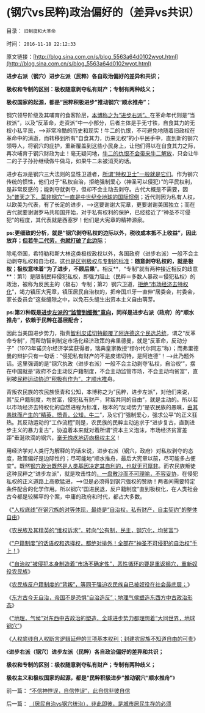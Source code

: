 # (钢穴vs民粹)政治偏好的（差异vs共识）

目录： `旧制度和大革命` 

时间： `2016-11-18 22:12:33` 

原文链接：[http://blog.sina.com.cn/s/blog_5563a64d0102wyot.html](http://blog.sina.com.cn/s/blog_5563a64d0102wyot.html)

**进步右派（钢穴）进步左派（民粹）各自政治偏好的差异和共识；**

**极权和专制的区别：极权随意剥夺私有财产；专制有两种歧义；**

**极权国家的起源，都是“民粹积极进步”推动钢穴“顺水推舟”**；

钢穴领导阶级及其哺育的食客阶层，[本博称之为“进步右派”。](../../../2016/3/30/张五常主义是一种传教，具备传教的所有特点；.md)在革命年代则是“当权派”，以及“反革命，走资派”中一小部分，后者主体是手无寸铁，自食其力的无权小私平民，——>非常冷酷的历史和现实！牛二的仇恨，不可避免地随着旧政权在革命中的消逝，而转移到所有“自食其力，历来无权”的小平民手中，直到新的钢穴领导人，将钢穴的庇护，重新覆盖到这些小民身上，让他们得以在自食其力之际，再次哺育于钢穴财政为止！毫无疑问地，[牛二的仇恨不会带来牛二解放](../../../2016/10/26/分析一首牛二进行曲中的常识缺失.md)，只会让牛二的子子孙孙继续做牛做马，如果牛二未被消灭的话。

进步右派是钢穴三大法则的显性卫道者，[所谓“特权卫士”一般就是它们](../../../2009/10/25/特权卫士生产线和怪胎民主派.md)。作为钢穴传统的惯性，他们对于“私权自治，拒绝强制爱心（神圣可以侵犯）”的平民权利，是非常反感的；能剥夺就剥夺，但却不会主动去剥夺。古代大概是不需要，因[为“普天之下，莫非钢穴”一直是中世纪全地球的国际惯例](../../../2016/8/29/钢穴主权内的私有财产，都是钢穴的势力范围；.md)；近代则因为私有人权，以欧美为代表，有了长足的进步，——>这要谢谢大宪章，更要谢谢美国独立；而在古代就要谢谢罗马共和国开始，对于私有权利的保护，已经接近了“神圣不可侵犯”的程度，其代表就是西塞罗！他们是大宪章的精神源泉。

**ps:更细致的分析，就是“钢穴剥夺私权的边际以外，税收成本抵不上收益”，因此放弃；[但若牛二代劳，也就打破了此边际](../../../2016/11/17/人权底线自人权断言逻辑延伸的三项基本权利；.md)**；

除毛帝国，希特勒和斯大林这类极权政权以外，各国政府（进步右派）一般不会主动剥夺私权和自治权。这[也是区别极权与专制的标准](../../../2013/9/1/专制不等价极权,大革命总是等价于极权主义.md)：**随意剥夺私权的，就是极权；极权意味着“为了进步，不顾后果**”。相反**，“专制”就有两种接近相反的歧意**：第1）是限制民粹侵犯私权，即强力阻止（民粹＝多数人暴政＝侵犯私权）的政治，被称为反民主的（极右）专制；第2）钢穴卫道，[拒绝“市场经济去特权化](../../../2012/5/8/国企改革的雷区，不是容易闯过去的.md)”，竭力镇压大宪章，镇压居民自治权的，把帝国爪牙一直伸“居委会，村委会，家长委员会”这些缝隙之中，以免石头缝生出资本主义自由萌芽。

**ps:第2)种既是[进步左派的“监管到细微”意向](../../../2014/5/3/民主进程的艰难，根本在愚民文化的顽固抵制.md)，同样是进步右派（政府）的“顺水推舟”，依赖于民粹在基层配合**；

因此当美国进步势力，指责[智利皮诺切特颠覆了阿连德这个民选总统](../../../2012/2/17/革命是害怕被澄清的暴力建构，皮诺切特和阿连德.md)，谓之“反革命专制”，而帮助智利制定市场化经济政策的弗里德曼，就是“反革命，反动分子”（1973年诺贝尔经济学奖获得者，瑞典皇家教授“缪尔代尔同志”称）；而弗里德曼的辩护只有一句话：“侵犯私有财产的不是皮诺切特，是阿连德”！——>此乃题外话。这里强调的是“钢穴执政（进步右派）一般不会主动剥夺‘私权，自治权’”，摆在中国就是“政府不会主动反户籍制度，不会主动监管市场，不会主动均贫富”，直到被[民粹运动协迫“积极有作为”，才顺水推](../../../2016/5/8/竭斯底里运动的第三阶段，19世纪末美国进步主义民粹时期.md)舟。

背叛农民族的农民族愤青和公知，本博称之为“民粹，进步左派”，对他们来说，其“反户籍制度，均贫富，侵犯私有财产，背叛共同的自由”，就是主动的。所以若以市场经济去特权化的自然进程为标准，根本的“反动势力”是农民族的愚昧，[由其愚昧而产生的“精英，愤青，公知，牛二](../../../2009/8/25/财中饿鬼之既望权益者.md)”，及它们“强制爱心，强求公平”的正义狂热。其反动运动的“工作流程”则是，农民族的民粹主动追求于“进步复古，直到进步主义的暴力复古”，协迫着本来就对着所谓“资本主义泡沫，市场经济贫富差距”垂涎欲滴的钢穴，[毫无愧疚地迈向极权主义](../../../2016/5/7/竭斯底里运动十年，仍缺“受害人举证”；.md)！

用经济学对人类行为解释的的话来说，进步右派（钢穴，政府）对私权剥夺的态度，政策偏好是边际性的；尽可能地“顺水推舟，最后大宪章以前，尽可能多占便宜”。既然[钢穴政治既然是人类基因决定其自利的，也就无可厚非](../../../2016/4/7/”口是心非“的进步右派，是左棍中的绝大多数；.md)。而农民族叛徒这种民粹之“进步左派”，就是攻击性的[，一盘散沙而不可理喻，不容妥协](../../../2016/9/14/不可能与“一盘散沙的民粹”讲道理，更遑论“讲科学”；.md)，在侵犯私权的正义道路上高歌猛进，——>但是必须得到钢穴强权的赞助！两者间需要特定条件配合的化学作用。所以钢穴“国进民退，反户籍制度”直到极权化，在人类社会古今都是较稀罕的个案，中庸的政府和时代，都占大多数。

《[“人权底线”在钢穴族的对等体现，最终是“自治权，私有财产，自主契约”的整体自由](../../../2016/11/10/农民族对“人权底线，共同自由”的背叛，兼谈“反户籍制度”.md)》

《[农民族及其精英的“维权诉求”，转向“公有制，民主，钢穴化，均贫富”](../../../2016/11/11/农民族在改革开放后，生活空前改善，却广泛背叛“共同自由”；.md)》

《[“户籍制度”的话语权和选择权，都绝对排外！全部在“神圣不可侵犯的自治权”手上！](../../../2016/11/12/“户籍制度”的话语权和选择权都绝对排外！.md)》

《[“自治权”被侵犯本身制造着“市场不确定性”，恶性循环的要是重返钢穴，重新奴役农民族](../../../2016/11/13/进步主义必定弥漫任何社会：进步压迫性＝（钢穴／私权）；.md)》

《[农民族反户籍制度的“背叛”，等同于强迫农民族自已被奴役在社会最底层；](../../../2016/11/14/（居民自治vs钢穴统治），非此即彼，是城市居民生存的必须.md)》

《[东方古今无自治，帝国不是恐惧“自治造反”；地理气侯塑造东西方中古政治形态](../../../2016/11/15/东方古今无自治，帝国不是恐惧“自治造反”；.md)》

《[“地理，气侯”对东西中古政治的塑造，全球进步势力都理想着“大同世界，地球钢穴”](../../../2016/11/16/全球进步势力都理想“大同世界，地球钢穴”，各自信仰“俺当领导”；.md)》

《[人权底线自人权断言逻辑延伸的三项基本权利；封建农民族不知道自由的可贵](../../../2016/11/17/人权底线自人权断言逻辑延伸的三项基本权利；.md)》

《**进步右派（钢穴）进步左派（民粹）各自政治偏好的差异和共识；**

**极权和专制的区别：极权随意剥夺私有财产；专制有两种歧义；**

**极权主义和极权国家的起源，都是“民粹积极进步”推动钢穴“顺水推舟”**》

前一篇： [“不信神悖误，自信悖误”，此自信非彼自信](../../../2016/11/19/“不信神悖误，自信悖误”，此自信非彼自信.md)

后一篇： [（居民自治vs钢穴统治），非此即彼，是城市居民生存的必须](../../../2016/11/14/（居民自治vs钢穴统治），非此即彼，是城市居民生存的必须.md)

